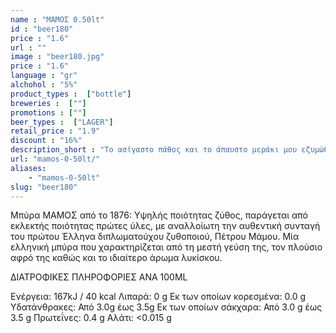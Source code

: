 ```yaml
---
name : "ΜΑΜΟΣ 0.50lt"
id : "beer180"
price : "1.6"
url : ""
image : "beer180.jpg"
price : "1.6"
language : "gr"
alchohol : "5%"
product_types :  ["bottle"]
breweries :  [""]
promotions : [""]
beer_types :  ["LAGER"]
retail_price : "1.9"
discount : "16%"
description_short : "To ασίγαστο πάθος και το άπαυστο μεράκι μου εζυμώθηκαν μαζί με τα υψηλής ποιότητος αγνά υλικά και δημιούργησαν τον &quot;ελληνικό υγρό άρτο&quot;, για να τον απολαμβάνουν καθημερινά οι ζυθοπότες και να ευφραίνουν τις καρδιές τους!"
url: "mamos-0-50lt/"
aliases: 
    - "mamos-0-50lt"
slug: "beer180"
---
```


Μπύρα ΜΑΜΟΣ από το 1876: Υψηλής ποιότητας ζύθος, παράγεται από εκλεκτής ποιότητας πρώτες ύλες, με αναλλοίωτη την αυθεντική συνταγή του πρώτου Έλληνα διπλωματούχου ζυθοποιού, Πέτρου Μάμου. Μία ελληνική μπύρα που χαρακτηρίζεται από τη μεστή γεύση της, τον πλούσιο αφρό της καθώς και το ιδιαίτερο άρωμα λυκίσκου.

ΔΙΑΤΡΟΦΙΚΕΣ ΠΛΗΡΟΦΟΡΙΕΣ
ΑΝΑ 100ML

Ενέργεια: 167kJ / 40 kcal
Λιπαρά: 0 g
Εκ των οποίων κορεσμένα: 0.0 g
Υδατάνθρακες: Από 3.0g έως 3.5g
Εκ των οποίων σάκχαρα: Από 3.0 g έως 3.5 g
Πρωτεΐνες: 0.4 g
Αλάτι: &lt;0.015 g